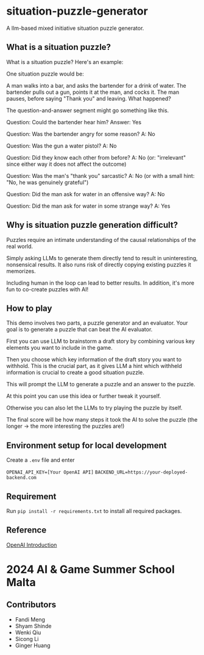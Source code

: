 # situation-puzzle-generator
A llm-based mixed initiative situation puzzle generator.

## What is a situation puzzle?
What is a situation puzzle? Here's an example:

One situation puzzle would be:

A man walks into a bar, and asks the bartender for a drink of water. The bartender pulls out a gun, points it at the man, and cocks it. The man pauses, before saying "Thank you" and leaving. What happened?

The question-and-answer segment might go something like this.

Question: Could the bartender hear him? Answer: Yes

Question: Was the bartender angry for some reason? A: No

Question: Was the gun a water pistol? A: No

Question: Did they know each other from before? A: No (or: "irrelevant" since either way it does not affect the outcome)

Question: Was the man's "thank you" sarcastic? A: No (or with a small hint: "No, he was genuinely grateful")

Question: Did the man ask for water in an offensive way? A: No

Question: Did the man ask for water in some strange way? A: Yes
## Why is situation puzzle generation difficult?
Puzzles require an intimate understanding of the causal relationships of the real world.

Simply asking LLMs to generate them directly tend to result in uninteresting, nonsensical results. It also runs risk of
directly copying existing puzzles it memorizes.

Including human in the loop can lead to better results. In addition, it's more fun to co-create puzzles with AI!

## How to play

This demo involves two parts, a puzzle generator and an evaluator. Your goal is to generate a puzzle that can beat the AI evaluator.

First you can use LLM to brainstorm a draft story by combining various key elements you want to include in the game.

Then you choose which key information of the draft story you want to withhold. This is the crucial part, as it gives
LLM a hint which withheld information is crucial to create a good situation puzzle.

This will prompt the LLM to generate a puzzle and an answer to the puzzle.

At this point you can use this idea or further tweak it yourself.

Otherwise you can also let the LLMs to try playing the puzzle by itself.

The final score will be how many steps it took the AI to solve the puzzle (the longer -> the more interesting the puzzles are!)


## Environment setup for local development
Create a ```.env``` file and enter

```OPENAI_API_KEY=[Your OpenAI API]```
```BACKEND_URL=https://your-deployed-backend.com```


## Requirement
Run ```pip install -r requirements.txt``` to install all required packages.

## Reference
[OpenAI Introduction](https://platform.openai.com/docs/api-reference/introduction)


# 2024 AI & Game Summer School Malta
## Contributors
* Fandi Meng
* Shyam Shinde
* Wenki Qiu
* Sicong Li
* Ginger Huang
